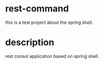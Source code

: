 # rest-command
this is a test project about the spring shell.

# description
rest consol application based on spring shell.
